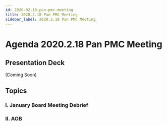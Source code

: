 ```yaml
---
id: 2020-02-18-pan-pmc-meeting
title: 2020.2.18 Pan PMC Meeting
sidebar_label: 2020.2.18 Pan PMC Meeting
---
```




# Agenda 2020.2.18 Pan PMC Meeting


## Presentation Deck
(Coming Soon)

## Topics

### I. January Board Meeting Debrief


### II. AOB
